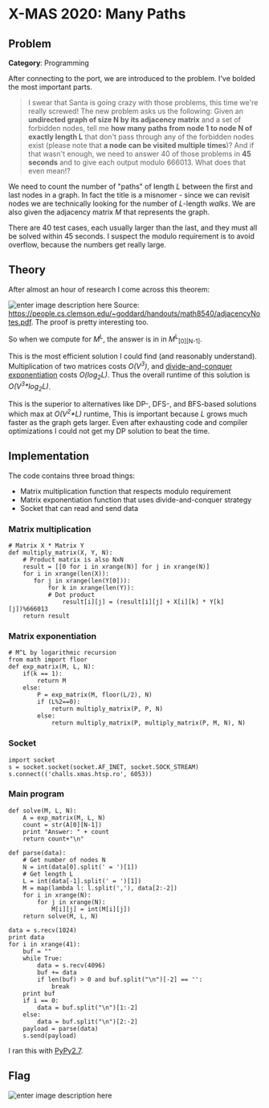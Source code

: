 ﻿# X-MAS 2020: Many Paths

## Problem
**Category**: Programming

After connecting to the port, we are introduced to the problem. I've bolded the most important parts.

> I swear that Santa is going crazy with those problems, this time we're
> really screwed! 
> The new problem asks us the following: 
> Given an **undirected graph of size N by its adjacency matrix** and a set of
> forbidden nodes, tell me **how many paths from node 1 to node N of
> exactly length L** that don't pass through any of the forbidden nodes
> exist (please note that **a node can be visited multiple times**)? 
> And if that wasn't enough, we need to answer 40 of those problems in **45  seconds** and to give each output modulo 666013. What does that even mean!?

We need to count the number of "paths" of length *L* between the first and last nodes in a graph. In fact the title is a misnomer - since we can revisit nodes we are technically looking for the number of *L*-length *walks*. We are also given the adjacency matrix *M* that represents the graph.

There are 40 test cases, each usually larger than the last, and they must all be solved within 45 seconds. I suspect the modulo requirement is to avoid overflow, because the numbers get really large.

## Theory

After almost an hour of research I come across this theorem:

![enter image description here](https://i.imgur.com/e2cpjdI.png)
Source: https://people.cs.clemson.edu/~goddard/handouts/math8540/adjacencyNotes.pdf. The proof is pretty interesting too.


So when we compute for *M*<sup>L</sup>, the answer is in in *M*<sup>L</sup><sub>[0]</sub><sub>[N-1]</sub>.

This is the most efficient solution I could find (and reasonably understand). Multiplication of two matrices costs *O(V<sup>3</sup>)*, and  [divide-and-conquer exponentiation](https://en.wikipedia.org/wiki/Exponentiation_by_squaring) costs *O(log<sub>2</sub>L)*. Thus the overall runtime of this solution is *O(V<sup>3</sup>\*log<sub>2</sub>L)*.

This is the superior to alternatives like DP-, DFS-, and BFS-based solutions which max at *O(V<sup>2</sup>\*L)* runtime, This is important because *L* grows much faster as the graph gets larger. Even after exhausting code and compiler optimizations I could not get my DP solution to beat the time.

## Implementation

The code contains three broad things:

 - Matrix multiplication function that respects modulo requirement
 - Matrix exponentiation function that uses divide-and-conquer strategy
 - Socket that can read and send data

### Matrix multiplication
```
# Matrix X * Matrix Y
def multiply_matrix(X, Y, N):
	# Product matrix is also NxN
	result = [[0 for i in xrange(N)] for j in xrange(N)]
	for i in xrange(len(X)):
	   for j in xrange(len(Y[0])):
	       for k in xrange(len(Y)):
		   # Dot product
	           result[i][j] = (result[i][j] + X[i][k] * Y[k][j])%666013
	return result
```

### Matrix exponentiation
```
# M^L by logarithmic recursion
from math import floor
def exp_matrix(M, L, N):
    if(k == 1): 
     	return M
    else:
    	P = exp_matrix(M, floor(L/2), N)
    	if (L%2==0):
    		return multiply_matrix(P, P, N)
    	else:
    		return multiply_matrix(P, multiply_matrix(P, M, N), N)
```
### Socket
```
import socket
s = socket.socket(socket.AF_INET, socket.SOCK_STREAM)
s.connect(('challs.xmas.htsp.ro', 6053))
```

### Main program
```
def solve(M, L, N):
	A = exp_matrix(M, L, N)
	count = str(A[0][N-1])
	print "Answer: " + count
	return count+"\n"

def parse(data):
	# Get number of nodes N
	N = int(data[0].split(' = ')[1])
	# Get length L
	L = int(data[-1].split(' = ')[1])
	M = map(lambda l: l.split(','), data[2:-2])
	for i in xrange(N):
		for j in xrange(N):
			M[i][j] = int(M[i][j])
	return solve(M, L, N)

data = s.recv(1024)
print data
for i in xrange(41):
	buf = ""
	while True:
		data = s.recv(4096)
		buf += data
		if len(buf) > 0 and buf.split("\n")[-2] == '':
			break
	print buf
	if i == 0:
		data = buf.split("\n")[1:-2]
	else:
		data = buf.split("\n")[2:-2]
	payload = parse(data)
	s.send(payload)
```


I ran this with [PyPy2.7](https://www.pypy.org/).


## Flag
![enter image description here](https://i.imgur.com/UDZULaC.png)
